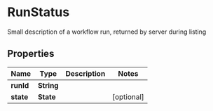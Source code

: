 

# RunStatus

Small description of a workflow run, returned by server during listing

## Properties

| Name | Type | Description | Notes |
|------------ | ------------- | ------------- | -------------|
|**runId** | **String** |  |  |
|**state** | **State** |  |  [optional] |



